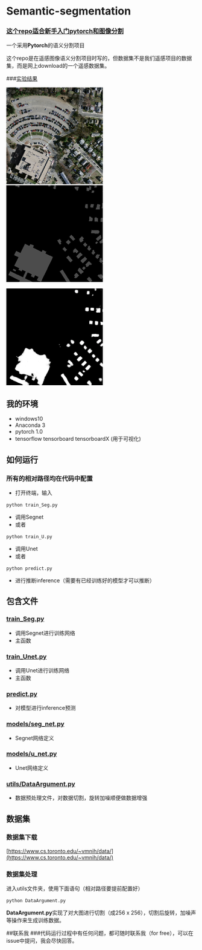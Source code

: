 # Semantic-segmentation

### [这个repo适合新手入门pytorch和图像分割]()
一个采用**Pytorch**的语义分割项目

这个repo是在遥感图像语义分割项目时写的，但数据集不是我们遥感项目的数据集，而是网上download的一个遥感数据集。 

###[实验结果]()

![](asset/0_src.png)
![](asset/0.png)

![](asset/0_label_image.png)

## 我的环境

- windows10
- Anaconda 3
- pytorch 1.0
- tensorflow tensorboard tensorboardX (用于可视化)

## 如何运行

### 所有的相对路径均在代码中配置

- 打开终端，输入  
```
python train_Seg.py
```  
- 调用Segnet
- 或者  
```
python train_U.py
```  
- 调用Unet
- 或者  
```
python predict.py
```  
- 进行推断inference（需要有已经训练好的模型才可以推断）

## 包含文件
###  [train_Seg.py](train_Seg.py)
* 调用Segnet进行训练网络
* 主函数
###  [train_Unet.py](train_Unet.py)

* 调用Unet进行训练网络
* 主函数
###  [predict.py](predict.py)

* 对模型进行inference预测

###  [models/seg_net.py](seg_net.py)

* Segnet网络定义

###  [models/u_net.py](u_net.py)

* Unet网络定义

###  [utils/DataArgument.py](DataArgument.py)

* 数据预处理文件，对数据切割，旋转加噪顺便做数据增强

## 数据集  

### 数据集下载
[https://www.cs.toronto.edu/~vmnih/data/](https://www.cs.toronto.edu/~vmnih/data/)


### 数据集处理
进入utils文件夹，使用下面语句（相对路径要提前配置好） 

```
python DataArgument.py
```  

**DataArgument.py**实现了对大图进行切割（成256 x 256），切割后旋转，加噪声等操作来生成训练数据。


##联系我
###代码运行过程中有任何问题，都可随时联系我（for free），可以在issue中提问，我会尽快回答。







